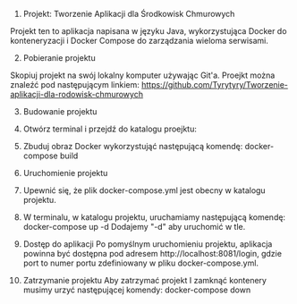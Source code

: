 1. Projekt: Tworzenie Aplikacji dla Środkowisk Chmurowych 

  Projekt ten to aplikacja napisana w języku Java, wykorzystująca Docker do konteneryzacji i Docker Compose do zarządzania wieloma serwisami.

2. Pobieranie projektu

  Skopiuj projekt na swój lokalny komputer używając Git'a. Proejkt można znaleźć pod następującym linkiem: 
  https://github.com/Tyrytyry/Tworzenie-aplikacji-dla-rodowisk-chmurowych

3. Budowanie projektu
  1. Otwórz terminal i przejdź do katalogu proejktu:

  2. Zbuduj obraz Docker wykorzystująć następującą komendę: docker-compose build

4. Uruchomienie projektu
  1. Upewnić się, że plik docker-compose.yml jest obecny w katalogu projektu.
  2. W terminalu, w katalogu projektu, uruchamiamy następującą komendę: 
  docker-compose up -d 
  Dodajemy "-d" aby uruchomić w tle.

5. Dostęp do aplikacji
  Po pomyślnym uruchomieniu projektu, aplikacja powinna być dostępna pod adresem http://localhost:8081/login, gdzie port to numer portu zdefiniowany w pliku docker-compose.yml.
6. Zatrzymanie projektu
  Aby zatrzymać projekt I zamknąć kontenery musimy urzyć następującej komendy:
  docker-compose down

